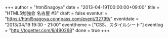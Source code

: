 +++
author = "html5nagoya"
date = "2013-04-19T00:00:00+09:00"
title = "HTML5勉強会 名古屋 #3"
draft = false
eventurl = "https://html5nagoya.connpass.com/event/32799/"
eventdate = "2013/04/19 19:30 - 21:00"
eventtheme = ["CSS、スタイルシート"]
eventlog = "http://togetter.com/li/490268"
done = true
+++
